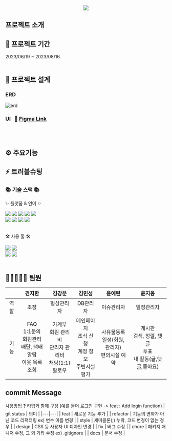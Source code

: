 <div align=center>
	<img src="https://capsule-render.vercel.app/api?type=waving&color=auto&height=200&section=header&text=HoneyPot&fontSize=90" />	
</div>

## 프로젝트 소개


## 📅 프로젝트 기간
2023/06/19 ~ 2023/08/16
<br>
<br>
</div>

## 🧱 프로젝트 설계

### ERD
![erd](https://github.com/KBkim8/HoneyPot/assets/122279738/02983693-6283-4aac-8527-4538f9000eff)

### UI &nbsp; 🔗 [Figma Link](https://www.figma.com/file/5fu4FGPpDKRjWF6Z8roStu/Untitled?type=design&node-id=0-1&mode=design&t=xad1bLumDyy7hS6g-0)
<br>
<br>

## ⚙ 주요기능

## ⚡ 트러블슈팅
<div align=left>
	<h3>📚 기술 스택 📚</h3>
	<p>✨ 플랫폼 & 언어 ✨</p>
</div>
<div align="left">
	<img src="https://img.shields.io/badge/Java-007396?style=flat&logo=Conda-Forge&logoColor=white" />
	<img src="https://img.shields.io/badge/HTML5-E34F26?style=flat&logo=HTML5&logoColor=white" />
	<img src="https://img.shields.io/badge/CSS3-1572B6?style=flat&logo=CSS3&logoColor=white" />
	<img src="https://img.shields.io/badge/JavaScript-F7DF1E?style=flat&logo=JavaScript&logoColor=white" />
	<img src="https://img.shields.io/badge/jQuery-0769AD?style=flat&logo=jQuery&logoColor=white" />
	<br>
	<img src="https://img.shields.io/badge/Spring-6DB33F?style=flat&logo=Spring&logoColor=white" />
	<img src="https://img.shields.io/badge/Bootstrap-7952B3?style=flat&logo=Bootstrap&logoColor=white" />
	<img src="https://img.shields.io/badge/Mybatis-000000?style=flat&logo=Fluentd&logoColor=white" />
	<img src="https://img.shields.io/badge/Oracle%20SQL-F80000?style=flat&logo=Oracle&logoColor=white" />
	<br>
</div>
<br>
<div align=left>
	<p>🛠 사용 툴 🛠</p>
</div>
<div align=left>
	<img src="https://img.shields.io/badge/Eclipse%20IDE-2C2255?style=flat&logo=EclipseIDE&logoColor=white" />
	<img src="https://img.shields.io/badge/Visual%20Studio%20Code-007ACC?style=flat&logo=VisualStudioCode&logoColor=white" />
	<br>
	<img src="https://img.shields.io/badge/Tomcat-F8DC75?style=flat&logo=ApacheTomcat&logoColor=white" />
	<img src="https://img.shields.io/badge/GitHub-181717?style=flat&logo=GitHub&logoColor=white" />
  <br>
  <br>

## 🚀👩‍🚀👨‍🚀 팀원
|   | 견지환  | 김강분  | 김민성  | 윤예린  | 윤지웅  | 
|:---:|:---:|:---:|:---:|:---:|:---:|
| 역할 | 조장  | 형상관리자  | DB관리자  | 이슈관리자  | 일정관리자  |
| 기능 | FAQ <br> 1:1문의 <br> 회원관리 <br> 배달, 택배 알람 <br> 이웃 목록 조회 |가계부 <br> 회원 관리비 <br> 관리자 관리비<br> 채팅(1:1) <br> 팔로우  | 메인페이지 <br> 조식 신청 <br> 계정 정보 <br> 주변시설평가 | 사유물등록 <br> 일정(회원, 관리자) <br> 편의시설 예약  |게시판 <br> 검색, 정렬, 댓글 <br> 투표 <br> 내 활동(글,댓글,좋아요)  | 


## commit Message
 사용방법 ❓ 타입과 함께 구성 (예를 들어 로그인 구현 -> feat : Add login function)
| git status  | 의미  |
|---|---|
| feat  | 새로운 기능 추가  |
| refactor | 기능의 변화가 아닌 코드 리팩터링 ex) 변수 이름 변경  |
| style  | 세미콜론(;) 누락, 코드 변경이 없는 경우  |
| design | CSS 등 사용자 UI 디자인 변경 |
|  fix  | 버그 수정  |
|  chore  | 패키지 매니저 수정, 그 외 기타 수정 ex) .gitignore  |
| docs | 문서 수정 | 

